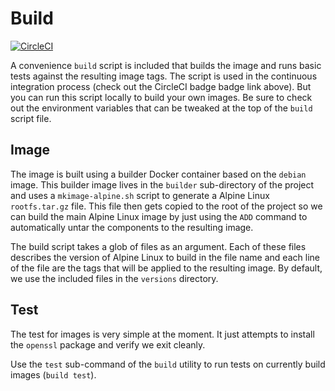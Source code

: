 # Build

[![CircleCI](https://img.shields.io/circleci/project/gliderlabs/docker-alpine/master.svg)](https://circleci.com/gh/gliderlabs/docker-alpine)

A convenience `build` script is included that builds the image and runs basic tests against the resulting image tags. The script is used in the continuous integration process (check out the CircleCI badge badge link above). But you can run this script locally to build your own images. Be sure to check out the environment variables that can be tweaked at the top of the `build` script file.

## Image

The image is built using a builder Docker container based on the `debian` image. This builder image lives in the `builder` sub-directory of the project and uses a `mkimage-alpine.sh` script to generate a Alpine Linux `rootfs.tar.gz` file. This file then gets copied to the root of the project so we can build the main Alpine Linux image by just using the `ADD` command to automatically untar the components to the resulting image.

The build script takes a glob of files as an argument. Each of these files describes the version of Alpine Linux to build in the file name and each line of the file are the tags that will be applied to the resulting image. By default, we use the included files in the `versions` directory.

## Test

The test for images is very simple at the moment. It just attempts to install the `openssl` package and verify we exit cleanly.

Use the `test` sub-command of the `build` utility to run tests on currently build images (`build test`).
